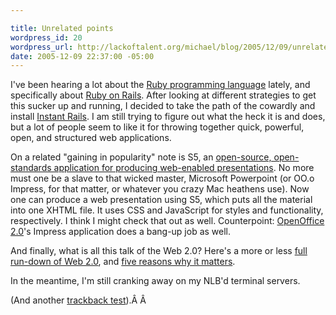 ```yaml
--- 

title: Unrelated points
wordpress_id: 20
wordpress_url: http://lackoftalent.org/michael/blog/2005/12/09/unrelated-points/
date: 2005-12-09 22:37:00 -05:00
---
```

I've been hearing a lot about the <a href="http://rubyforge.org/projects/rubyinstaller">Ruby programming language</a> lately, and specifically about <a href="http://www.rubyonrails.org/">Ruby on Rails</a>. After looking at different strategies to get this sucker up and running, I decided to take the path of the cowardly and install <a href="http://rubyforge.org/frs/?group_id=904">Instant Rails</a>. I am still trying to figure out what the heck it is and does, but a lot of people seem to like it for throwing together quick, powerful, open, and structured web applications.

On a related "gaining in popularity" note is S5, an <a href="http://www.s5presents.com/">open-source, open-standards application for producing web-enabled presentations</a>. No more must one be a slave to that wicked master, Microsoft Powerpoint (or OO.o Impress, for that matter, or whatever you crazy Mac heathens use). Now one can produce a web presentation using S5, which puts all the material into one XHTML file. It uses CSS and JavaScript for styles and functionality, respectively. I think I might check that out as well. Counterpoint: <a href="http://www.openoffice.org/">OpenOffice 2.0</a>'s Impress application does a bang-up job as well.

And finally, what is all this talk of the Web 2.0? Here's a more or less <a href="http://www.oreillynet.com/lpt/a/6228">full run-down of Web 2.0</a>, and <a href="http://webservices.sys-con.com/read/161874_p.htm">five reasons why it matters</a>.

In the meantime, I'm still cranking away on my NLB'd terminal servers.

(And another <a href="http://www.lackoftalent.org/michael/blog/2005/12/12/ruby-on-rails-revisited/">trackback test</a>).Â Â 
